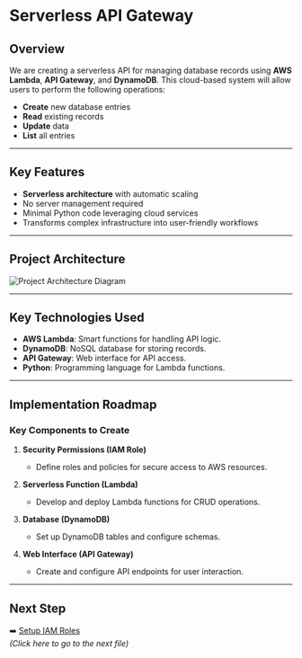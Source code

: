 # Serverless API Gateway

## Overview

We are creating a serverless API for managing database records using **AWS Lambda**, **API Gateway**, and **DynamoDB**. This cloud-based system will allow users to perform the following operations:

- **Create** new database entries  
- **Read** existing records  
- **Update** data  
- **List** all entries  

---

## Key Features

- **Serverless architecture** with automatic scaling  
- No server management required  
- Minimal Python code leveraging cloud services  
- Transforms complex infrastructure into user-friendly workflows  

---

## Project Architecture

![Project Architecture Diagram](https://github.com/user-attachments/assets/fea17bdb-98b1-4bd5-9358-336231e158a0)

---

## Key Technologies Used

- **AWS Lambda**: Smart functions for handling API logic.  
- **DynamoDB**: NoSQL database for storing records.  
- **API Gateway**: Web interface for API access.  
- **Python**: Programming language for Lambda functions.  

---

## Implementation Roadmap

### Key Components to Create

1. **Security Permissions (IAM Role)**  
   - Define roles and policies for secure access to AWS resources.  

2. **Serverless Function (Lambda)**  
   - Develop and deploy Lambda functions for CRUD operations.  

3. **Database (DynamoDB)**  
   - Set up DynamoDB tables and configure schemas.  

4. **Web Interface (API Gateway)**  
   - Create and configure API endpoints for user interaction.  

---

## Next Step  
➡️ [Setup IAM Roles](iam-roles-setup.md)  
*(Click here to go to the next file)*
 
